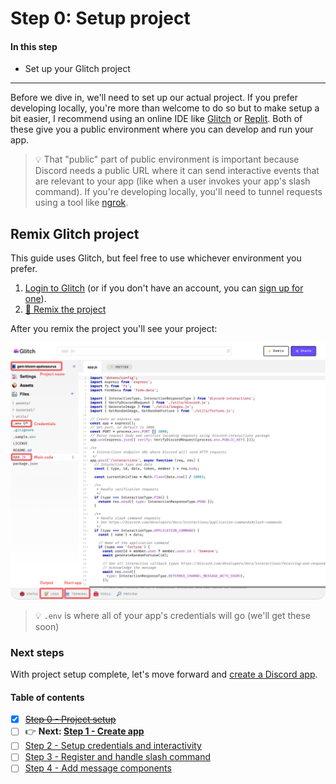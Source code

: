 # Step 0: Setup project

#### In this step
- Set up your Glitch project

---

Before we dive in, we'll need to set up our actual project. If you prefer developing locally, you're more than welcome to do so but to make setup a bit easier, I recommend using an online IDE like [Glitch](https://glitch.com) or [Replit](https://replit.com). Both of these give you a public environment where you can develop and run your app.

> 💡 That "public" part of public environment is important because Discord needs a public URL where it can send interactive events that are relevant to your app (like when a user invokes your app's slash command). If you're developing locally, you'll need to tunnel requests using a tool like [ngrok](https://ngrok.com/).

## Remix Glitch project

This guide uses Glitch, but feel free to use whichever environment you prefer.

1. [Login to Glitch](https://glitch.com/signin) (or if you don't have an account, you can [sign up for one](https://glitch.com/signup)).
2. [🎏 Remix the project](https://glitch.com/edit/#!/import/git?url=https://github.com/shaydewael/discord-app-workshop.git)

After you remix the project you'll see your project:

![Demo of app](/assets/glitch-screenshot.png?raw=true)

> 💡 `.env` is where all of your app's credentials will go (we'll get these soon)

### Next steps

With project setup complete, let's move forward and [create a Discord app](1-create-app.md).

#### Table of contents

- [x] ~~[Step 0 - Project setup](0-remix.md)~~
- [ ] 👉 **Next: [Step 1 - Create app](1-create-app.md)**
- [ ] [Step 2 - Setup credentials and interactivity](2-setup.md)
- [ ] [Step 3 - Register and handle slash command](3-command.md)
- [ ] [Step 4 - Add message components](4-components.md)